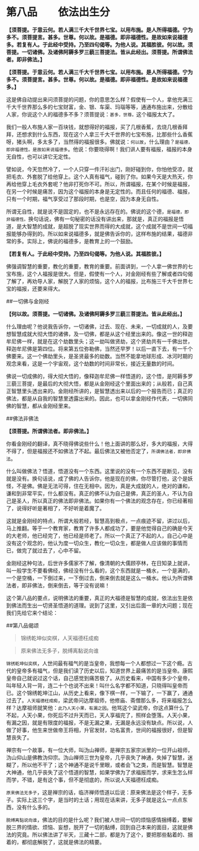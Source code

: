 # 第八品　　依法出生分

**【须菩提。于意云何。若人满三千大千世界七宝。以用布施。是人所得福德。宁为多不。须菩提言。甚多。世尊。何以故。是福德。即非福德性。是故如来说福德多。若复有人。于此经中受持。乃至四句偈等。为他人说。其福胜彼。何以故。须菩提。一切诸佛。及诸佛阿耨多罗三藐三菩提法。皆从此经出。须菩提。所谓佛法者。即非佛法。】**

**【须菩提。于意云何。若人满三千大千世界七宝。以用布施。是人所得福德。宁为多不。须菩提言。甚多。世尊。何以故。是福德。即非福德性。是故如来说福德多。】**

这是佛自动提出来问须菩提的问题，你的意思怎么样？假使有一个人，拿他充满三千大千世界那么多的七宝财富，金、银、车渠、玛瑙等等，通通布施出来，分散给人家，你说这个人的福德多不多？须菩提说：`甚多，世尊。`这个福报太大了。

我们一般人布施人家一百块钱，就想得好的福报，买了几根香蕉，去烧几根香拜拜，还想求到什么东西，现在这个人拿三千大千世界的七宝布施，比那些什么香蕉呀，猪头啊，多太多了，当然得的福报很多。佛就说：`何以故`，什么理由？`是福德，即非福德性。是故如来说福德多`。他说：你要晓得啊！我们讲人要有福报，福报的本身无自性，也可以讲它无定性。

譬如说，今天忽然冷了，一个人只穿一件汗衫出门，刚好碰到你，你怕他受凉，就把毛衣、外套脱了给他穿上。这个人真有福气，碰到了你。如果今天是大热天，你再给他穿上毛衣外套呢？他非打死你不可。所以，所谓福报，在某个时候是福报，在另一个时候是痛苦，因为这个福报的本身是无定性的。而且任何的福德、福报，只有一个时期，福气享受过了那段时期，也是空，因为本身无自性。

所谓无自性，就是说不是固定的，也不是永远存在的。佛说的这个德，`是福德，即非福德性。`换句话说，佛有一句秘密的话没有讲出来，那就是，真正的福报是悟道，是大智慧的成就，是超脱了现实世界而得的大成就，这个成就不是世间一切福报能够办得到的。所以如来说福德多，就是佛告诉你的，这样布施的结果，福德非常的多。实际上，佛说的福德多，是教育上的一个鼓励。

**【若复有人。于此经中受持。乃至四句偈等。为他人说。其福胜彼。】**

佛强调智慧的重要，教化的重要，教育的重要。前面讲到，一个人拿一佛世界的七宝布施，这个人福报是很大。但是，假使有一个人，对金刚经有些了解或者四句偈了解了，再劝导人家，解脱了人家的烦恼，这个人的福报，比布施三千大千世界七宝的福报，还要来得大。
 
##一切佛与金刚经

**【何以故。须菩提。一切诸佛。及诸佛阿耨多罗三藐三菩提法。皆从此经出。】**

什么理由呢？他说我告诉你，一切诸佛，过去、现在、未来，一切成就的人，及要想智慧成就大彻大悟的诸佛，及一切佛，都是从这个经里出来的。像这一世的释迦牟尼佛一样，就是在这个劫数里头；这一劫叫做贤劫，这个贤劫共有一千佛出世，释迦牟尼佛是第四位。将来第五位弥勒佛，当然还早罗！以后一直下去，有一千个佛要来。这一个佛劫里头，是圣贤最多的劫数。当然不能拿地球形成、冰河时期的观念来看，这是一个宇宙观，这个劫数的时间非常长，接近无量数的时间。

佛说一切成佛的，得大彻大悟的，像释迦牟尼佛一样悟道的，这个悟，是阿耨多罗三藐三菩提，是最后的大彻大悟，都是从金刚经这个里面出来的；从般若，自己真正智慧里头透出来的。金刚经所讲的，是智慧透出来以后的一个报告而已；真正的佛法，都是从自我的智慧里透露出来的。因此，也可以拿金刚经作代表，一切佛同佛的智慧，都从金刚经里来。

 
##佛法非佛法

**【须菩提。所谓佛法者。即非佛法。】**

你看金刚经的翻译，真不晓得佛说些什么！他上面讲的那么好，多大的福报，大得不得了，但是福报还不如佛法了不起。最后佛法又被他否定了，`所谓佛法者，即非佛法`。

什么叫做佛法？悟道，悟道没有一个东西。这里说的没有一个东西不是断见，没有就是没有。换句话说，成了佛的人告诉你，他是现在的佛，你尽管打他，这个是妖怪，不是佛。佛是无法可得，住在无相中。因为，真是大成就的人，绝对的谦和，谦和到非常平实，什么都没有。真正的佛不认为自己是佛，真正的圣人，不认为自己是圣人，所以真正的佛法即非佛法。如果你有一个佛法的观念存在，你已经著相了，说得好听是著相了，不好听是着魔了。

这就是金刚经的特点，所谓大般若经，智慧高到极点，一点痕迹不留，讲过以后，马上推翻。等于一个教育家，教育了许多人都成功了，要是他觉得自己的确是今天的大老师，他已经完了，他已经是师老了。所以一个真正了不起的人，自己心中是没有这个观念的，他认为度一切众生，教化一切众生，都是做人应该做的事情而已，做完了就过去了，心中不留。

金刚经这种句法，后世许多儒家不了解，像清朝的大儒顾亭林，在日知录上就讲，叫一般学生不要看佛经，佛经没有什么看的，这个东西就是一桶水，一个是满的，一个是空桶，一下倒过来，一下倒过去，倒来倒去就是这么一桶水。他认为所谓佛法者，即非佛法，倒来倒去，等于没有说嘛！

这个第八品的要点，说明佛法的重要，真正的大福德是智慧的成就，依法出生是依到佛法而生出一切贤圣悟道的道理。说到了这里，又引出后面一章的大问题；现在我们先给它来个结论：

##第八品偈颂

>锦绣乾坤似奕棋，人天福德枉成痴

>原来佛法无多子，脱缚离黏说向谁

`锦锈乾坤似奕棋`，人世间最有福气的是当皇帝，我想每一个人都想过一下这个瘾。古代的皇帝多有福气，但是我们读了历史以后，知道世界上最痛苦的是当皇帝。康熙皇帝自己就说过这个话，自己感觉到痛苦极了。从历史看来，中国有多少个皇帝，叫年轻人背一背，连二十个也说不出来！叫什么名字都不知道，只晓得叫皇帝而已。这个锦绣乾坤江山，从历史上看来，像下棋一样，一下输了，一下赢了，通通过去了。`人天福德枉成痴`，梁武帝问达摩祖师，他修庙、斋僧那么多，将来福报怎么样？达摩祖师就笑他：`此乃人天小果，有漏之因`。他骂这个梁武帝，你这点算什么了不起，人天小果，你死后不过升天而已，天人享福完了，照样会堕落。人天小果，有漏之因，就是有限度的福报，不是无漏之果，无漏是永远没有缺点。所以说，人做了好事，他生来世做帝王将相，升官发财，功名富贵，世间的福报很好，但是智慧丧失了。

禅宗有一个故事，有一位大师，叫沩山禅师，是禅宗五家宗派里的一位开山祖师，沩山仰山是佛教沩仰宗。沩山禅师三世为皇帝，几乎丧失了神通，失掉了智慧，迷糊了，所以他不干了；这个神通不是说千里眼，或者会飞之类，而是智慧。智慧是大神通，他几乎丧失了这个悟道的智慧，如果学佛为了求福报而学，求来生怎么样而学，不错，是有这个事，但不是彻底的，所以说人天福德枉成痴。

`原来佛法无多子`，这是禅宗的话，临济禅师悟道以后说：原来佛法是这个样子，无多子。实际上这三个字，是当时的土话；用现在话来讲，无多子就是这么一点点东西，没有什么多的。

`脱缚离黏说向谁`，佛法的目的是什么呢？我们被人世间一切的烦恼感情捆缚着，要解脱三界的情欲、烦恼、妄想，脱开了一切的黏缚，回到自己本来的面目，这就是佛法的究竟。所以佛法讲了半天，三藏十二部，都是为了这个，要把那些黏着的、捆着的，都彻底解脱了，这就是佛法的精要。


